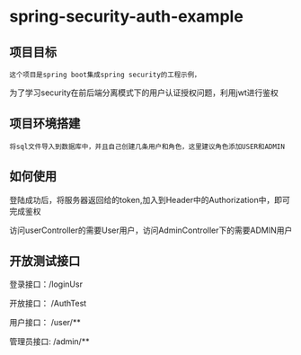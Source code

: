 # spring-security-auth-example


## 项目目标

    这个项目是spring boot集成spring security的工程示例，
为了学习security在前后端分离模式下的用户认证授权问题，利用jwt进行鉴权

## 项目环境搭建
    将sql文件导入到数据库中，并且自己创建几条用户和角色，这里建议角色添加USER和ADMIN

## 如何使用

登陆成功后，将服务器返回给的token,加入到Header中的Authorization中，即可完成鉴权

访问userController的需要User用户，访问AdminController下的需要ADMIN用户

## 开放测试接口

登录接口：/loginUsr 

开放接口： /AuthTest

用户接口： /user/**

管理员接口: /admin/**




